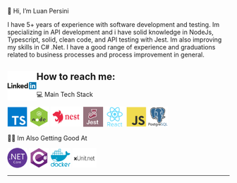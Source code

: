 👋 Hi, I’m Luan Persini

I have 5+ years of experience with software development and testing. Im specializing in API development and i have solid knowledge in NodeJs, Typescript, solid, clean code, and API testing with Jest. Im also improving my skills in C# .Net. I have a good range of experience and graduations related to business processes and process improvement in general.

How to reach me: <a href="https://www.linkedin.com/in/luan-persini-80a6572b/">
  <img align="left" alt="Luan Persini Linkedin" width="66px" src="linkedin-original-wordmark.svg" />
</a>
---
💻 Main Tech Stack

<img src="https://github.com/devicons/devicon/blob/master/icons/typescript/typescript-original.svg" alt="Typescript" width="45" height="45" /> <img src="nodejs.png" alt="NodeJs" width="45" height="45" /> <img src="nestjs.png" alt="NestJs" width="70" height="45" /> <img src="jest.png" alt="JestJs" width="45" height="45" /> <img src="https://github.com/devicons/devicon/blob/master/icons/react/react-original-wordmark.svg" alt="ReactJs" width="45" height="45" /> <img src="https://github.com/devicons/devicon/blob/master/icons/javascript/javascript-original.svg" alt="JavaScript logo" width="45" height="45" /> <img src="https://github.com/devicons/devicon/blob/master/icons/postgresql/postgresql-original-wordmark.svg" alt="PostgreSQL" width="45" height="45" />

:student: Im Also Getting Good At

<img src="https://github.com/devicons/devicon/blob/master/icons/dotnetcore/dotnetcore-original.svg" alt="dotnet logo" width="45" height="45" /> <img src="https://github.com/devicons/devicon/blob/master/icons/csharp/csharp-original.svg" alt="csharp logo" width="45" height="45" /> <img src="https://github.com/devicons/devicon/blob/master/icons/docker/docker-plain-wordmark.svg" alt="docker" width="45" height="45" /> <img src="xunit.png" alt="xunit" width="55" height="45" />

---